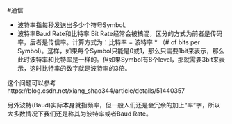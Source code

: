 #通信

- 波特率指每秒发送出多少个符号Symbol。
- 波特率Baud Rate和比特率 Bit Rate经常会被搞混，区分的方式为前者是传码率，后者是传信率。计算方式为：比特率 = 波特率 \* （# of bits per Symbol)。这样，如果每个Symbol只能是0或1，那么只需要1bit来表示，那么此时波特率和比特率是一样的。但如果Symbol有8个level，那就需要3bit来表示，这时比特率的数字就是波特率的3倍。

这个问题可以参考https://blog.csdn.net/xiang\_shao344/article/details/51440357

另外波特(Baud)实际本身就指频率，但一般人们还是会冗余的加上“率”字，所以大多数情况下我们还是称其为波特率或者Baud Rate。
